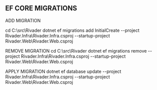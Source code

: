 EF CORE MIGRATIONS
------------------

ADD MIGRATION

cd C:\src\Rivader
dotnet ef migrations add InitialCreate --project Rivader.Infra\Rivader.Infra.csproj --startup-project Rivader.Web\Rivader.Web.csproj

REMOVE MIGRATION
cd C:\src\Rivader
dotnet ef migrations remove --project Rivader.Infra\Rivader.Infra.csproj --startup-project Rivader.Web\Rivader.Web.csproj

APPLY MIGRATION
dotnet ef database update --project Rivader.Infra\Rivader.Infra.csproj --startup-project Rivader.Web\Rivader.Web.csproj